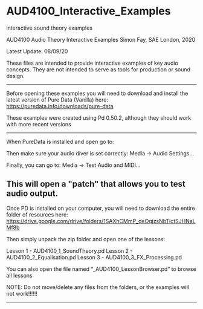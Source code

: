 # AUD4100_Interactive_Examples
interactive sound theory examples


AUD4100 Audio Theory Interactive Examples
Simon Fay, SAE London, 2020

Latest Update: 08/09/20

These files are intended to provide interactive examples of key audio concepts. They are not intended to serve as tools for production or sound design.

------------------------------------------------------------------------------------------------------------------------------
Before opening these examples you will need to download and install the latest version of Pure Data (Vanilla) here:
https://puredata.info/downloads/pure-data

These examples were created using Pd 0.50.2, although they should work with more recent versions

------------------------------------------------------------------------------------------------------------------------------
When PureData is installed and open go to:

Then make sure your audio diver is set correctly:
Media → Audio Settings...

Finally, you can go to:
Media → Test Audio and MIDI...

This will open a "patch" that allows you to test audio output.
------------------------------------------------------------------------------------------------------------------------------

Once PD is installed on your computer, you will need to download the entire folder of resources here:
https://drive.google.com/drive/folders/1SAXhCMmP_deOqjzsNbTictSJHNaLMf8b

Then simply unpack the zip folder and open one of the lessons:

Lesson 1 - AUD4100_1_SoundTheory.pd
Lesson 2 - AUD4100_2_Equalisation.pd
Lesson 3 - AUD4100_3_FX_Processing.pd

You can also open the file named “_AUD4100_LessonBrowser.pd” to browse all lessons

NOTE: Do not move/delete any files from the folders, or the examples will not work!!!!!!

------------------------------------------------------------------------------------------------------------------------------
